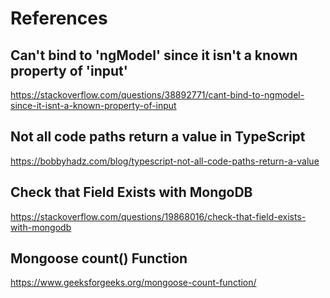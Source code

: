 # References

## Can't bind to 'ngModel' since it isn't a known property of 'input'

https://stackoverflow.com/questions/38892771/cant-bind-to-ngmodel-since-it-isnt-a-known-property-of-input

## Not all code paths return a value in TypeScript

https://bobbyhadz.com/blog/typescript-not-all-code-paths-return-a-value

## Check that Field Exists with MongoDB
https://stackoverflow.com/questions/19868016/check-that-field-exists-with-mongodb

## Mongoose count() Function
https://www.geeksforgeeks.org/mongoose-count-function/